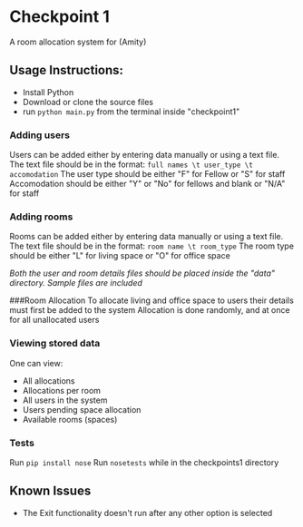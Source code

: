# Checkpoint 1
A room allocation system for (Amity)

## Usage Instructions:
* Install Python
* Download or clone the source files
* run `python main.py` from the terminal inside "checkpoint1"

### Adding users 
Users can be added either by entering data manually or using a text file. 
The text file should be in the format:
`full names \t user_type \t accomodation`
The user type should be either "F" for Fellow or "S" for staff
Accomodation should be either "Y" or "No" for fellows and blank or "N/A" for staff

### Adding rooms 
Rooms can be added either by entering data manually or using a text file. 
The text file should be in the format:
`room name \t room_type`
The room type should be either "L" for living space or "O" for office space

*Both the user and room details files should be placed inside the "data" directory.*
*Sample files are included*

###Room Allocation
To allocate living and office space to users their details must first be added to the system
Allocation is done randomly, and at once for all unallocated users

### Viewing stored data
One can view:
 - All allocations 
 - Allocations per room 	 
 - All users in the system 
 - Users pending space allocation 
 - Available rooms (spaces)

### Tests
Run `pip install nose`
Run `nosetests` while in the checkpoints1 directory

## Known Issues
 - The Exit functionality doesn't run after any other option is selected